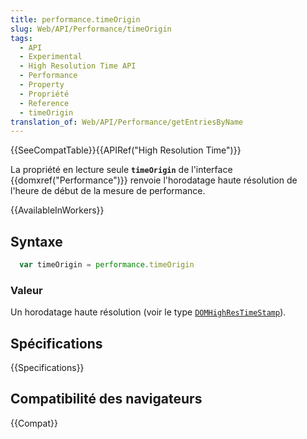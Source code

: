```yaml
---
title: performance.timeOrigin
slug: Web/API/Performance/timeOrigin
tags:
  - API
  - Experimental
  - High Resolution Time API
  - Performance
  - Property
  - Propriété
  - Reference
  - timeOrigin
translation_of: Web/API/Performance/getEntriesByName
---
```


{{SeeCompatTable}}{{APIRef("High Resolution Time")}}

La propriété en lecture seule **`timeOrigin`** de l'interface {{domxref("Performance")}} renvoie l'horodatage haute résolution de l'heure de début de la mesure de performance.

{{AvailableInWorkers}}

## Syntaxe

```js
  var timeOrigin = performance.timeOrigin
```

### Valeur

Un horodatage haute résolution (voir le type [`DOMHighResTimeStamp`](/fr/docs/Web/API/DOMHighResTimeStamp)).

## Spécifications

{{Specifications}}

## Compatibilité des navigateurs

{{Compat}}
